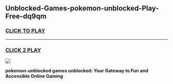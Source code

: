 
## Unblocked-Games-pokemon-unblocked-Play-Free-dq9qm
<h3>
<a href="https://premium76.site?title=pokemon-unblocked&ref=15A">CLICK TO PLAY</a></h3>
<hr>

<h3>
<a href="https://premium76.site?title=pokemon-unblocked&ref=15A">CLICK 2 PLAY</a>
  
</h3>

<a href="https://premium76.site?title=pokemon-unblocked&ref=15A"><img src="https://clearcache.store/games.png"></a>


**pokemon-unblocked games unblocked: Your Gateway to Fun and Accessible Online Gaming**
